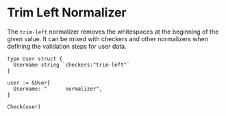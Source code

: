 # Trim Left Normalizer

The ```trim-left``` normalizer removes the whitespaces at the beginning of the given value. It can be mixed with checkers and other normalizers when defining the validation steps for user data.

```golang
type User struct {
  Username string `checkers:"trim-left"`
}

user := &User{
  Username: "      normalizer",
}

Check(user)
```
